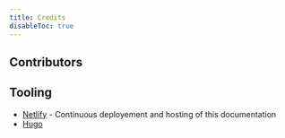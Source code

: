 ```yaml
---
title: Credits
disableToc: true
---
```


## Contributors



## Tooling

* [Netlify](https://www.netlify.com) - Continuous deployement and hosting of this documentation
* [Hugo](https://gohugo.io/)

